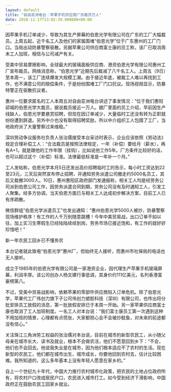 ```yaml
---
layout: default
title: "自由亚洲电台：苹果手机供应商广东裁员万人"
date: 2018-11-17T13:02:39.000000+00:00
---
```


因苹果手机订单减少，导致为其生产屏幕的伯恩光学有限公司在广东的工厂大幅裁员。上周五起，近千名工人及他们的家属围堵“伯恩光学”位于广东惠州的工厂门口。当局出动防暴警察驱散。另据苹果公司供应商富士康的员工称，该厂已取消周末工人加班，相信与公司减产有关。

受美中贸易摩擦影响，全球最大的玻璃面板供应商、港资伯恩光学有限公司惠州工厂宣布裁员。网络消息称，“伯恩光学”近期先后裁减了八千名工人。上周五（9日）至本周一，该工厂连续爆发大规模工潮。由于接近年底，被裁工人难以再找到工作，也不满意公司的赔偿条件，于是纷纷围堵工厂门口抗议。现场视频显示，防暴特警正在驱散抗议者。

惠州一位要求匿名的工人本周五对自由亚洲电台讲述了事发情况：“位于我们惠阳邱城的伯恩光学大裁员，据说裁员接近一万人。据厂里面的员工介绍，早前因生产线缺人，伯恩光学要悬赏招聘，但现在因订单减少，大量临时工还没有转为正职就纷纷遭到辞退。另外中介也没有取得招聘奖励，所以中介组织工人包围了工厂，当地政府派了大量警察过来维稳。”

深圳劳动争议服务社负责人张治儒接受本台采访时表示，企业应该依照《劳动法》规定合理补偿工人：“合法裁员是按照法律规定，一年（补偿）要给月（薪水），再有A+1，就是跟他的工作年限（挂钩），比如说他工作5年。厂方条件比较好的话，也可以超过这个（补偿）标准。法律最低标准是一年补一个月。”

工人发帖称，伯恩光学本月5日还发出高价招聘临时工的告示，每小时工资达到22至23元，三天后突然宣布停止招聘，并通知劳务派遣公司撤走约5000名员工，其后又裁撤3000人。10日，惠州惠阳区政府部门发通报称，相关工人均是经劳务公司派到伯恩公司工作，因劳务派遣合同到期，劳务公司没有及时通知工人，引发工人聚集。经多方协调，当天伯恩方面已与相关工人达成初步解决方案，目前工人已有序疏散。

微信群组“伯恩光学派遣员工”也发出通知：“惠州伯恩光学5000人被炒，防暴警察现场维护秩序！有工作的人千万别随意跳槽！今年中美贸易战，出口订单不如以往，加上实习生寒假生已经陆陆续续到岗，劳务市场已接近饱和，有工作的就好好珍惜吧！”

新一年农民工回乡已不懂务农

本台记者就此致电“伯恩光学”惠州厂，但始终无人接听，而惠州市社保局的电话也无人接听。

成立于1985年的伯恩光学有限公司是一家港资企业，因代理生产苹果手机玻璃屏幕，利润丰厚。该公司创办人杨文建行事低调，其身价约111亿美元，名列香港富豪榜第八。

不过，受美中贸易战影响，依赖苹果的零部件供应商陷入订单危机。除了伯恩光学，苹果代工厂伟创力旗下子公司伟创力塑胶科技（深圳）有限公司，也传出将分批安排员工放假的消息，第一批放假安排已于本周一开始。另一家苹果供应商富士康也取消了工人加班制度。一名工人对本台说：“我们富士康员工第一次遇到这种不用加班的情景，心理都有点慌张，大家都担心会不会被炒鱿鱼，对未来的前途都没有信心。”

关注珠江三角洲劳工权益的张治儒对本台说，目前在城市的新型农民工，从小随父母亲在城市长大、读书及就业，根本不会做农活，他们不愿意回到乡下：“不会，他们也不会回去。他说我失业是在城市，因为他们根本适应不了农村的生活。现在新型的农民工，他们都在城市出生，城市成长，你要他回到农村去，估计比较困难。我所知道的，这么多年基本上没有年轻人愿意在家乡的。”

自上一个世纪九十年代，中国大力推行农村城市化政策，把农民的土地占位政府所有，将农村户口改成居民户口，农民进入城市打工。如今受到经济下滑影响，中国政府正在鼓励农民工回家乡就业。

